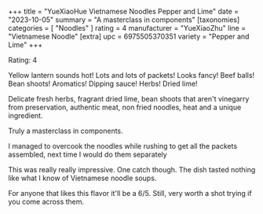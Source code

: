 +++
title = "YueXiaoHue Vietnamese Noodles Pepper and Lime"
date = "2023-10-05"
summary = "A masterclass in components"
[taxonomies]
categories = [ "Noodles" ]
rating = 4
manufacturer = "YueXiaoZhu"
line = "Vietnamese Noodle"
[extra]
upc = 6975505370351
variety = "Pepper and Lime"
+++

Rating: 4

Yellow lantern sounds hot!
Lots and lots of packets! Looks fancy!
Beef balls! Bean shoots! Aromatics! Dipping sauce! Herbs! Dried lime!

Delicate fresh herbs, fragrant dried lime,
bean shoots that aren't vinegarry from preservation, authentic meat,
non fried noodles, heat and a unique ingredient.

Truly a masterclass in components.

I managed to overcook the noodles while rushing to get all the packets assembled, next time I would do them separately

This was really really impressive.
One catch though.
The dish tasted nothing like what I know of Vietnamese noodle soups.

For anyone that likes this flavor it'll be a 6/5.
Still, very worth a shot trying if you come across them.
